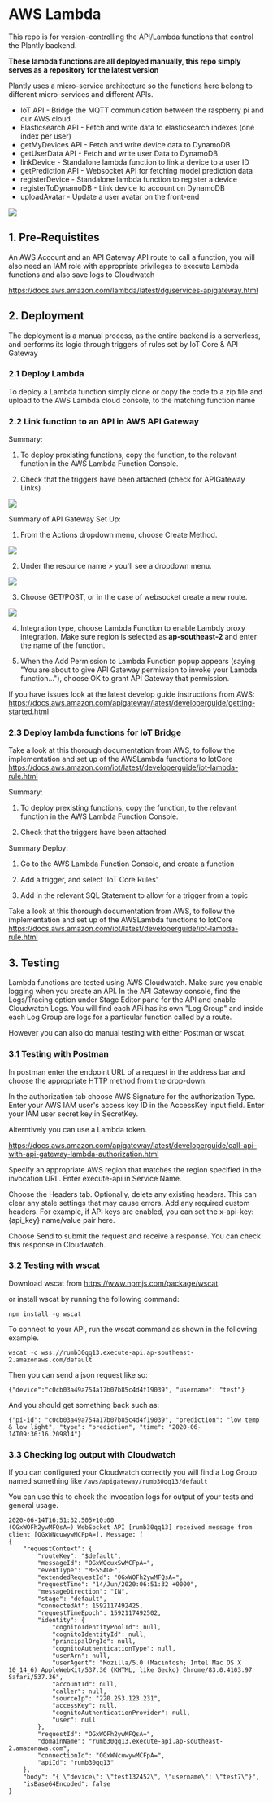 # AWS Lambda
This repo is for version-controlling the API/Lambda functions that control the Plantly backend.

**These lambda functions are all deployed manually, this repo simply serves as a repository for the latest version**

Plantly uses a micro-service architecture so the functions here belong to different micro-services and different APIs.

- IoT API - Bridge the MQTT communication between the raspberry pi and our AWS cloud
- Elasticsearch API - Fetch and write data to elasticsearch indexes (one index per user)
- getMyDevices API - Fetch and write device data to DynamoDB
- getUserData API - Fetch and write user Data to DynamoDB
- linkDevice - Standalone lambda function to link a device to a user ID
- getPrediction API - Websocket API for fetching model prediction data
- registerDevice - Standalone lambda function to register a device
- registerToDynamoDB - Link device to account on DynamoDB
- uploadAvatar - Update a user avatar on the front-end

<img src="/img/PIOT_5.png">

## 1. Pre-Requistites

An AWS Account and an API Gateway API route to call a function, you will also need an IAM role with appropriate privileges to execute Lambda functions and also save logs to Cloudwatch

https://docs.aws.amazon.com/lambda/latest/dg/services-apigateway.html

## 2. Deployment

The deployment is a manual process, as the entire backend is a serverless, and performs its logic through triggers of rules set by IoT Core & API Gateway

### 2.1 Deploy Lambda

To deploy a Lambda function simply clone or copy the code to a zip file and upload to the AWS Lambda cloud console, to the matching function name


### 2.2 Link function to an API in AWS API Gateway


Summary:

1) To deploy prexisting functions, copy the function, to the relevant function in the AWS Lambda Function Console. 

2) Check that the triggers have been attached (check for APIGateway Links)

<img src="/img/get_user_data.png">

Summary of API Gateway Set Up:

1) From the Actions dropdown menu, choose Create Method.

<img src="/img/iot_api_gateway_2.png">

2) Under the resource name > you'll see a dropdown menu. 

<img src="/img/websocket_api_gateway.png">


3) Choose GET/POST, or in the case of websocket create a new route.
<img src="/img/iot_api_gateway_1.png">


4) Integration type, choose Lambda Function to enable Lambdy proxy integration. Make sure region is selected as **ap-southeast-2** and enter the name of the function.

5) When the Add Permission to Lambda Function popup appears (saying "You are about to give API Gateway permission to invoke your Lambda function…"), choose OK to grant API Gateway that permission.

If you have issues look at the latest develop guide instructions from AWS: https://docs.aws.amazon.com/apigateway/latest/developerguide/getting-started.html




### 2.3 Deploy lambda functions for IoT Bridge

Take a look at this thorough documentation from AWS, to follow the implementation and set up of the AWSLambda functions to IotCore
https://docs.aws.amazon.com/iot/latest/developerguide/iot-lambda-rule.html

Summary:

1) To deploy prexisting functions, copy the function, to the relevant function in the AWS Lambda Function Console. 

2) Check that the triggers have been attached

Summary Deploy: 

1) Go to the AWS Lambda Function Console, and create a function

2) Add a trigger, and select 'IoT Core Rules'

3) Add in the relevant SQL Statement to allow for a trigger from a topic

Take a look at this thorough documentation from AWS, to follow the implementation and set up of the AWSLambda functions to IotCore
https://docs.aws.amazon.com/iot/latest/developerguide/iot-lambda-rule.html

## 3. Testing

Lambda functions are tested using AWS Cloudwatch. Make sure you enable logging when you create an API. In the API Gateway console, find the Logs/Tracing option under Stage Editor pane for the API and enable Cloudwatch Logs. You will find each APi has its own "Log Group" and inside each Log Group are logs for a particular function called by a route.

However you can also do manual testing with either Postman or wscat.

### 3.1 Testing with Postman

In postman enter the endpoint URL of a request in the address bar and choose the appropriate HTTP method from the drop-down.

In the authorization tab choose AWS Signature for the authorization Type. Enter your AWS IAM user's access key ID in the AccessKey input field. Enter your IAM user secret key in SecretKey. 

Alterntively you can use a Lambda token.

https://docs.aws.amazon.com/apigateway/latest/developerguide/call-api-with-api-gateway-lambda-authorization.html

Specify an appropriate AWS region that matches the region specified in the invocation URL. Enter execute-api in Service Name.

Choose the Headers tab. Optionally, delete any existing headers. This can clear any stale settings that may cause errors. Add any required custom headers. For example, if API keys are enabled, you can set the x-api-key:{api_key} name/value pair here.

Choose Send to submit the request and receive a response. You can check this response in Cloudwatch.


### 3.2 Testing with wscat

Download wscat from https://www.npmjs.com/package/wscat 

or install wscat by running the following command:

```npm install -g wscat```

To connect to your API, run the wscat command as shown in the following example.

```wscat -c wss://rumb30qq13.execute-api.ap-southeast-2.amazonaws.com/default```

Then you can send a json request like so:

```{"device":"c0cb03a49a754a17b07b85c4d4f19039", "username": "test"}```

And you should get something back such as:

```{"pi-id": "c0cb03a49a754a17b07b85c4d4f19039", "prediction": "low temp & low light", "type": "prediction", "time": "2020-06-14T09:36:16.209814"}```

### 3.3 Checking log output with Cloudwatch

If you can configured your Cloudwatch correctly you will find a Log Group named something like ```/aws/apigateway/rumb30qq13/default```

You can use this to check the invocation logs for output of your tests and general usage.

```	
2020-06-14T16:51:32.505+10:00
(OGxWOFh2ywMFQsA=) WebSocket API [rumb30qq13] received message from client [OGxWNcuwywMCFpA=]. Message: [
{
    "requestContext": {
        "routeKey": "$default",
        "messageId": "OGxWOcuxSwMCFpA=",
        "eventType": "MESSAGE",
        "extendedRequestId": "OGxWOFh2ywMFQsA=",
        "requestTime": "14/Jun/2020:06:51:32 +0000",
        "messageDirection": "IN",
        "stage": "default",
        "connectedAt": 1592117492425,
        "requestTimeEpoch": 1592117492502,
        "identity": {
            "cognitoIdentityPoolId": null,
            "cognitoIdentityId": null,
            "principalOrgId": null,
            "cognitoAuthenticationType": null,
            "userArn": null,
            "userAgent": "Mozilla/5.0 (Macintosh; Intel Mac OS X 10_14_6) AppleWebKit/537.36 (KHTML, like Gecko) Chrome/83.0.4103.97 Safari/537.36",
            "accountId": null,
            "caller": null,
            "sourceIp": "220.253.123.231",
            "accessKey": null,
            "cognitoAuthenticationProvider": null,
            "user": null
        },
        "requestId": "OGxWOFh2ywMFQsA=",
        "domainName": "rumb30qq13.execute-api.ap-southeast-2.amazonaws.com",
        "connectionId": "OGxWNcuwywMCFpA=",
        "apiId": "rumb30qq13"
    },
    "body": "{ \"device\": \"test132452\", \"username\": \"test7\"}",
    "isBase64Encoded": false
}
```
